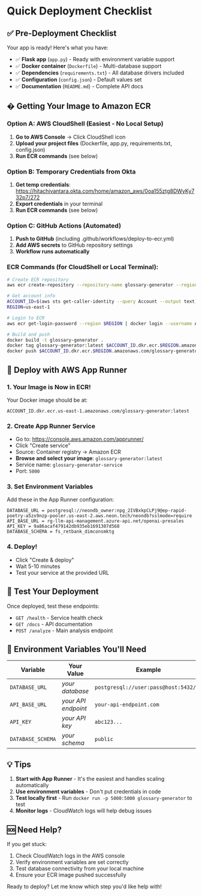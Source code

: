 # Quick Deployment Checklist

## ✅ Pre-Deployment Checklist

Your app is ready! Here's what you have:

- ✅ **Flask app** (`app.py`) - Ready with environment variable support
- ✅ **Docker container** (`Dockerfile`) - Multi-database support
- ✅ **Dependencies** (`requirements.txt`) - All database drivers included
- ✅ **Configuration** (`config.json`) - Default values set
- ✅ **Documentation** (`README.md`) - Complete API docs

## � Getting Your Image to Amazon ECR

### Option A: AWS CloudShell (Easiest - No Local Setup)
1. **Go to AWS Console** → Click CloudShell icon
2. **Upload your project files** (Dockerfile, app.py, requirements.txt, config.json)
3. **Run ECR commands** (see below)

### Option B: Temporary Credentials from Okta
1. **Get temp credentials**: https://hitachivantara.okta.com/home/amazon_aws/0oa155ztg8DWyKy732p7/272
2. **Export credentials** in your terminal
3. **Run ECR commands** (see below)

### Option C: GitHub Actions (Automated)
1. **Push to GitHub** (including .github/workflows/deploy-to-ecr.yml)
2. **Add AWS secrets** to GitHub repository settings
3. **Workflow runs automatically**

### ECR Commands (for CloudShell or Local Terminal):
```bash
# Create ECR repository
aws ecr create-repository --repository-name glossary-generator --region us-east-1

# Get account info
ACCOUNT_ID=$(aws sts get-caller-identity --query Account --output text)
REGION=us-east-1

# Login to ECR
aws ecr get-login-password --region $REGION | docker login --username AWS --password-stdin $ACCOUNT_ID.dkr.ecr.$REGION.amazonaws.com

# Build and push
docker build -t glossary-generator .
docker tag glossary-generator:latest $ACCOUNT_ID.dkr.ecr.$REGION.amazonaws.com/glossary-generator:latest
docker push $ACCOUNT_ID.dkr.ecr.$REGION.amazonaws.com/glossary-generator:latest
```

## 🚀 Deploy with AWS App Runner

### 1. Your Image is Now in ECR!
Your Docker image should be at:
```
ACCOUNT_ID.dkr.ecr.us-east-1.amazonaws.com/glossary-generator:latest
```

### 2. Create App Runner Service
- Go to: https://console.aws.amazon.com/apprunner/
- Click "Create service"
- Source: Container registry → Amazon ECR
- **Browse and select your image**: `glossary-generator:latest`
- Service name: `glossary-generator-service`
- Port: `5000`

### 3. Set Environment Variables
Add these in the App Runner configuration:
```
DATABASE_URL = postgresql://neondb_owner:npg_2IVBxkpCLPj9@ep-rapid-poetry-a5zx9nzp-pooler.us-east-2.aws.neon.tech/neondb?sslmode=require
API_BASE_URL = rg-llm-api-management.azure-api.net/openai-presales
API_KEY = 9a86acaf479142db935eb1691307d568
DATABASE_SCHEMA = fs_retbank_dimconsmktg
```

### 4. Deploy!
- Click "Create & deploy"
- Wait 5-10 minutes
- Test your service at the provided URL

## 🧪 Test Your Deployment

Once deployed, test these endpoints:
- `GET /health` - Service health check
- `GET /docs` - API documentation
- `POST /analyze` - Main analysis endpoint

## 📝 Environment Variables You'll Need

| Variable | Your Value | Example |
|----------|------------|---------|
| `DATABASE_URL` | _your database_ | `postgresql://user:pass@host:5432/db` |
| `API_BASE_URL` | _your API endpoint_ | `your-api-endpoint.com` |
| `API_KEY` | _your API key_ | `abc123...` |
| `DATABASE_SCHEMA` | _your schema_ | `public` |

## 💡 Tips

1. **Start with App Runner** - It's the easiest and handles scaling automatically
2. **Use environment variables** - Don't put credentials in code
3. **Test locally first** - Run `docker run -p 5000:5000 glossary-generator` to test
4. **Monitor logs** - CloudWatch logs will help debug issues

## 🆘 Need Help?

If you get stuck:
1. Check CloudWatch logs in the AWS console
2. Verify environment variables are set correctly
3. Test database connectivity from your local machine
4. Ensure your ECR image pushed successfully

Ready to deploy? Let me know which step you'd like help with!
